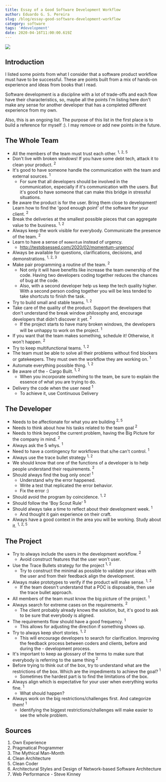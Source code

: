 ```yaml
---
title: Essay of a Good Software Development Workflow
author: Eduardo G. S. Pereira
slug: /blog/essay-good-software-development-workflow
category: software
tags: '#development'
date: 2020-04-16T11:00:00.619Z
---
```


<img src="/wp-content/uploads/20200416/mm.png" />

## Introduction

I listed some points from what I consider that a software product workflow must have to be successful. These are points built from a mix of hands-on experience and ideas from books that I read.

Software development is a discipline with a lot of trade-offs and each flow have their characteristics, so, maybe all the points I'm listing here don't make any sense for another developer that has a completed different experience from my own.

Also, this is an ongoing list. The purpose of this list in the first place is to build a reference for myself :). I may remove or add new points in the future.

## The Whole Team

- All the members of the team must trust each other. <sup>1, 2, 5</sup>
- Don't live with broken windows! If you have some debt tech, attack it to clean your product. <sup>2</sup>
- It's good to have someone handle the communication with the team and external sources. <sup>1</sup>
  - For sure that all developers should be involved in the communication, especially if it's communication with the users. But it's good to have someone that can make this bridge in stressful situations.
- Be aware the product is for the user. Bring them close to development! Learn how to find the 'good enough point' of the software for your client. <sup>2</sup>
- Break the deliveries at the smallest possible pieces that can aggregate value to the business. <sup>1, 2</sup>
- Always keep the work visible for everybody. Communicate the presence of the team. <sup>2</sup>
- Learn to have a sense of `momentum` instead of urgency.
  - http://testobsessed.com/2020/02/momentum-urgency/
- Always be available for questions, clarifications, decisions, and demonstrations. <sup>1, 2, 3</sup>
- Make pair programming a routine of the team. <sup>2</sup>
  - Not only it will have benefits like increase the team ownership of the code. Having two developers coding together reduces the chances of bug at the code.
  - Also, with a second developer help us keep the tech quality higher. With a second person coding together you will be less tended to take shortcuts to finish the task.
- Try to build small and stable teams. <sup>1, 2</sup>
- Take care of the quality of the product. Support the developers that don't understand the break window philosophy and, encourage developers that didn't discover it yet. <sup>2</sup>
  - If the project starts to have many broken windows, the developers will be unhappy to work on the project. <sup>1</sup>
- If you want that the team makes something, schedule it! Otherwise, it won't happen. <sup>2</sup>
- Try to keep multifunctional teams. <sup>1, 2</sup>
- The team must be able to solve all their problems without find blockers or gatekeepers. They must own the workflow they are working on. <sup>1</sup>
- Automate everything possible thing. <sup>1, 2</sup>
- Be aware of the - Cargo Built. <sup>1, 2</sup>
  - When you incorporate something to the team, be sure to explain the essence of what you are trying to do.
- Delivery the code when the user need <sup>1</sup>
  - To achieve it, use Continuous Delivery

## The Developer

- Needs to be affectionate for what you are building <sup>2, 5</sup>
- Needs to think about how his tasks related to the team goal <sup>2</sup>
- Needs to think beyond the current problem, having the Big Picture for the company in mind. <sup>2</sup>
- Always ask the 5 whys. <sup>1</sup>
- Need to have a contingency for workflows that s/he can't control. <sup>1</sup>
- Always use the trace bullet strategy <sup>1, 2</sup>
- We should know that one of the functions of a developer is to help people understand their requirements. <sup>2</sup>
- Should always find the bug only once! <sup>1</sup>
  - Understand why the error happened.
  - Write a test that replicated the error behavior.
  - Fix the error :)
- Should avoid the program by coincidence. <sup>1, 2</sup>
- Should follow the 'Boy Scout Rule' <sup>5</sup>
- Should always take a time to reflect about their development week. <sup>1</sup>
  - And thought it gain experience on their craft.
- Always have a good context in the area you will be working. Study about it. <sup>1, 2, 5</sup>

## The Project

- Try to always include the users in the development workflow. <sup>2</sup>
  - Avoid construct features that the user won't user.
- Use the Trace Bullets strategy for the project <sup>1, 2</sup>
  - Try to construct the minimal as possible to validate your ideas with the user and from their feedback align the development.
- Always make prototypes to verify if the product will make sense. <sup>1, 2</sup>
  - If the team doesn't understand that a POC is disposable, then use the trace bullet approach.
- All members of the team must know the big picture of the project. <sup>1</sup>
- Always search for extreme cases on the requirements. <sup>2</sup>
  - The client probably already knows the solution, but, it's good to ask to be sure that everybody is aligned.
- The requirements flow should have a good frequency. <sup>1</sup>
  - This allows for adjusting the direction if something shows up.
- Try to always keep short stories. <sup>1, 2</sup>
  - This will encourage developers to search for clarification. Improving the feedback process between coders and clients, before and during the - development process.
- It's important to keep aa glossary of the terms to make sure that everybody is referring to the same thing <sup>2</sup>
- Before trying to think out of the box, try to understand what are the restrictions of the box. Which are the impediments to achieve the goal? <sup>1</sup>
  - Sometimes the hardest part is to find the limitations of the box.
- Always align which is expectative for your user when everything works fine. <sup>1</sup>
  - What should happen?
- Always work on the big restrictions/challenges first. And categorize them! <sup>1</sup>
  - Identifying the biggest restrictions/challenges will make easier to see the whole problem.

## Sources

1. Own Experience
1. Pragmatical Programmer
1. The Mythical Man-Month
1. Clean Architecture
1. Clean Coder
1. Architectural Styles and Design of Network-based Software Architecture
1. Web Performance - Steve Kinney
